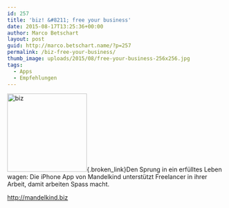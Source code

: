 ```yaml
---
id: 257
title: 'biz! &#8211; free your business'
date: 2015-08-17T13:25:36+00:00
author: Marco Betschart
layout: post
guid: http://marco.betschart.name/?p=257
permalink: /biz-free-your-business/
thumb_image: uploads/2015/08/free-your-business-256x256.jpg
tags:
  - Apps
  - Empfehlungen
---
```

[<img class=" size-full wp-image-259 alignleft" src="http://blog.marco.betschart.name/assets/uploads/2015/08/biz.png" alt="biz" width="184" height="181" />](https://itunes.apple.com/de/app/biz!-free-your-business/id963507034){.broken_link}Den Sprung in ein erfülltes Leben wagen: Die iPhone App von Mandelkind unterstützt Freelancer in ihrer Arbeit, damit arbeiten Spass macht.

<http://mandelkind.biz>